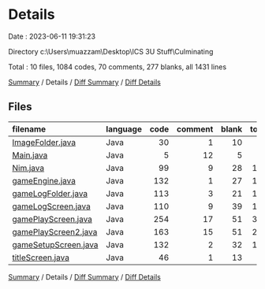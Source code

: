 # Details

Date : 2023-06-11 19:31:23

Directory c:\\Users\\muazzam\\Desktop\\ICS 3U Stuff\\Culminating

Total : 10 files,  1084 codes, 70 comments, 277 blanks, all 1431 lines

[Summary](results.md) / Details / [Diff Summary](diff.md) / [Diff Details](diff-details.md)

## Files
| filename | language | code | comment | blank | total |
| :--- | :--- | ---: | ---: | ---: | ---: |
| [ImageFolder.java](/ImageFolder.java) | Java | 30 | 1 | 10 | 41 |
| [Main.java](/Main.java) | Java | 5 | 12 | 5 | 22 |
| [Nim.java](/Nim.java) | Java | 99 | 9 | 28 | 136 |
| [gameEngine.java](/gameEngine.java) | Java | 132 | 1 | 27 | 160 |
| [gameLogFolder.java](/gameLogFolder.java) | Java | 113 | 3 | 21 | 137 |
| [gameLogScreen.java](/gameLogScreen.java) | Java | 110 | 9 | 39 | 158 |
| [gamePlayScreen.java](/gamePlayScreen.java) | Java | 254 | 17 | 51 | 322 |
| [gamePlayScreen2.java](/gamePlayScreen2.java) | Java | 163 | 15 | 51 | 229 |
| [gameSetupScreen.java](/gameSetupScreen.java) | Java | 132 | 2 | 32 | 166 |
| [titleScreen.java](/titleScreen.java) | Java | 46 | 1 | 13 | 60 |

[Summary](results.md) / Details / [Diff Summary](diff.md) / [Diff Details](diff-details.md)